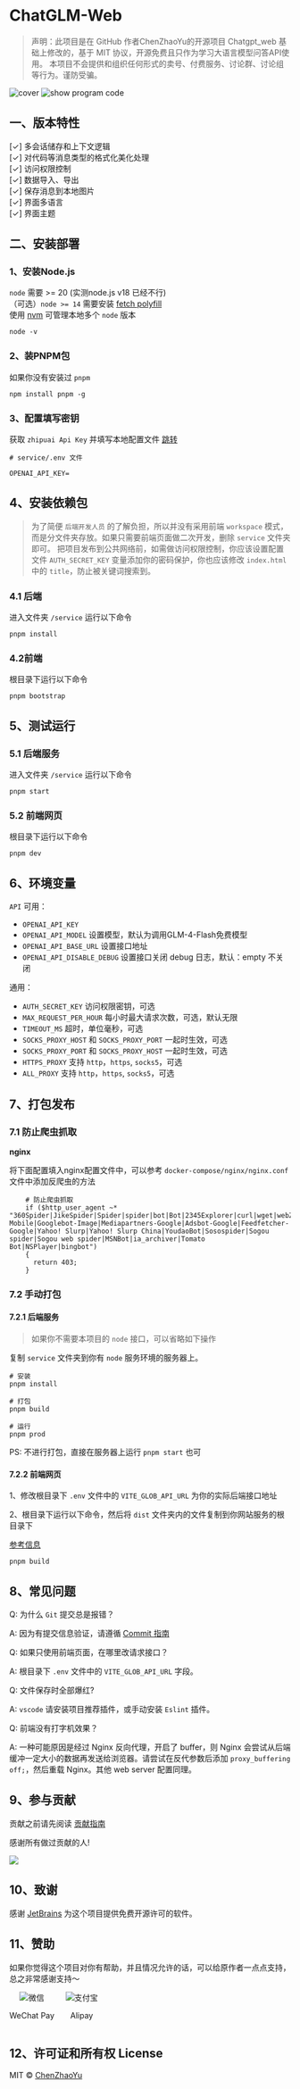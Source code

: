 # ChatGLM-Web

> 声明：此项目是在 GitHub 作者ChenZhaoYu的开源项目 Chatgpt_web 基础上修改的，基于 MIT 协议，开源免费且只作为学习大语言模型问答API使用。
> 本项目不会提供和组织任何形式的卖号、付费服务、讨论群、讨论组等行为。谨防受骗。

![cover](./docs/testGLM.png)
![show program code](./docs/testChart.png)

## 一、版本特性
[✓] 多会话储存和上下文逻辑<br />
[✓] 对代码等消息类型的格式化美化处理<br />
[✓] 访问权限控制<br />
[✓] 数据导入、导出<br />
[✓] 保存消息到本地图片<br />
[✓] 界面多语言<br />
[✓] 界面主题<br />

## 二、安装部署

### 1、安装Node.js

`node` 需要 >= 20 (实测node.js v18 已经不行) <br />
（可选）`node >= 14` 需要安装 [fetch polyfill](https://github.com/developit/unfetch#usage-as-a-polyfill) <br />
使用 [nvm](https://github.com/nvm-sh/nvm) 可管理本地多个 `node` 版本<br />

```shell
node -v
```

### 2、装PNPM包
如果你没有安装过 `pnpm`
```shell
npm install pnpm -g
```

### 3、配置填写密钥
获取 `zhipuai Api Key`  并填写本地配置文件 [跳转](#6环境变量)

```
# service/.env 文件

OPENAI_API_KEY=

```

## 4、安装依赖包

> 为了简便 `后端开发人员` 的了解负担，所以并没有采用前端 `workspace` 模式，而是分文件夹存放。如果只需要前端页面做二次开发，删除 `service` 文件夹即可。
> 把项目发布到公共网络前，如需做访问权限控制，你应该设置配置文件 `AUTH_SECRET_KEY` 变量添加你的密码保护，你也应该修改 `index.html` 中的 `title`，防止被关键词搜索到。

### 4.1 后端

进入文件夹 `/service` 运行以下命令

```shell
pnpm install
```

### 4.2前端
根目录下运行以下命令
```shell
pnpm bootstrap
```

## 5、测试运行
### 5.1 后端服务

进入文件夹 `/service` 运行以下命令

```shell
pnpm start
```

### 5.2 前端网页
根目录下运行以下命令
```shell
pnpm dev
```

## 6、环境变量

`API` 可用：

- `OPENAI_API_KEY` 
- `OPENAI_API_MODEL`  设置模型，默认为调用GLM-4-Flash免费模型
- `OPENAI_API_BASE_URL` 设置接口地址
- `OPENAI_API_DISABLE_DEBUG` 设置接口关闭 debug 日志，默认：empty 不关闭

通用：

- `AUTH_SECRET_KEY` 访问权限密钥，可选
- `MAX_REQUEST_PER_HOUR` 每小时最大请求次数，可选，默认无限
- `TIMEOUT_MS` 超时，单位毫秒，可选
- `SOCKS_PROXY_HOST` 和 `SOCKS_PROXY_PORT` 一起时生效，可选
- `SOCKS_PROXY_PORT` 和 `SOCKS_PROXY_HOST` 一起时生效，可选
- `HTTPS_PROXY` 支持 `http`，`https`, `socks5`，可选
- `ALL_PROXY` 支持 `http`，`https`, `socks5`，可选

## 7、打包发布

### 7.1 防止爬虫抓取

**nginx**

将下面配置填入nginx配置文件中，可以参考 `docker-compose/nginx/nginx.conf` 文件中添加反爬虫的方法

```
    # 防止爬虫抓取
    if ($http_user_agent ~* "360Spider|JikeSpider|Spider|spider|bot|Bot|2345Explorer|curl|wget|webZIP|qihoobot|Baiduspider|Googlebot|Googlebot-Mobile|Googlebot-Image|Mediapartners-Google|Adsbot-Google|Feedfetcher-Google|Yahoo! Slurp|Yahoo! Slurp China|YoudaoBot|Sosospider|Sogou spider|Sogou web spider|MSNBot|ia_archiver|Tomato Bot|NSPlayer|bingbot")
    {
      return 403;
    }
```

### 7.2 手动打包
#### 7.2.1 后端服务
> 如果你不需要本项目的 `node` 接口，可以省略如下操作

复制 `service` 文件夹到你有 `node` 服务环境的服务器上。

```shell
# 安装
pnpm install

# 打包
pnpm build

# 运行
pnpm prod
```

PS: 不进行打包，直接在服务器上运行 `pnpm start` 也可

#### 7.2.2 前端网页

1、修改根目录下 `.env` 文件中的 `VITE_GLOB_API_URL` 为你的实际后端接口地址

2、根目录下运行以下命令，然后将 `dist` 文件夹内的文件复制到你网站服务的根目录下

[参考信息](https://cn.vitejs.dev/guide/static-deploy.html#building-the-app)

```shell
pnpm build
```

## 8、常见问题
Q: 为什么 `Git` 提交总是报错？

A: 因为有提交信息验证，请遵循 [Commit 指南](./CONTRIBUTING.md)

Q: 如果只使用前端页面，在哪里改请求接口？

A: 根目录下 `.env` 文件中的 `VITE_GLOB_API_URL` 字段。

Q: 文件保存时全部爆红?

A: `vscode` 请安装项目推荐插件，或手动安装 `Eslint` 插件。

Q: 前端没有打字机效果？

A: 一种可能原因是经过 Nginx 反向代理，开启了 buffer，则 Nginx 会尝试从后端缓冲一定大小的数据再发送给浏览器。请尝试在反代参数后添加 `proxy_buffering off;`，然后重载 Nginx。其他 web server 配置同理。

## 9、参与贡献

贡献之前请先阅读 [贡献指南](./CONTRIBUTING.md)

感谢所有做过贡献的人!

<a href="https://github.com/Chanzhaoyu/chatgpt-web/graphs/contributors">
  <img src="https://contrib.rocks/image?repo=Chanzhaoyu/chatgpt-web" />
</a>

## 10、致谢

感谢 [JetBrains](https://www.jetbrains.com/) 为这个项目提供免费开源许可的软件。

## 11、赞助

如果你觉得这个项目对你有帮助，并且情况允许的话，可以给原作者一点点支持，总之非常感谢支持～

<div style="display: flex; gap: 20px;">
	<div style="text-align: center">
		<img style="max-width: 100%" src="./docs/wechat.png" alt="微信" />
		<p>WeChat Pay</p>
	</div>
	<div style="text-align: center">
		<img style="max-width: 100%" src="./docs/alipay.png" alt="支付宝" />
		<p>Alipay</p>
	</div>
</div>

## 12、许可证和所有权 License
MIT © [ChenZhaoYu](./license)
